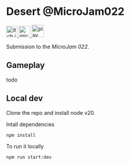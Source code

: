 # Desert @MicroJam022

<a href="https://daviderisaliti.itch.io/desertsurvivor">
  <img src="https://github.com/user-attachments/assets/259eb251-38ed-4a30-b65f-3e061338ab80" width="30px" alt="itch.io" />
</a>

<a href="https://www.microgamejam.com/">
  <img src="https://lh5.googleusercontent.com/90Qi5WAPgFPOBNcxjW7-W7ZMW9zG6LeWxa2REJpVnJlOz6KBixn4B-VG6_KK7dVJtk2K-ntxdnwGi2s7ocp_eTs=w16383" width="30px" alt="microjam" />
</a>

<a href="https://davdag.github.io/microjam-022/">
  <img src="https://github.com/user-attachments/assets/865cf62a-7d87-478d-8a61-1b796e26b168" width="33px" alt="play" />
</a>
<br>

Submission to the _MicroJam 022_.

## Gameplay

todo

## Local dev

Clone the repo and install node v20.<br>

Intall dependencies
```
npm install
```

To run it locally
```
npm run start:dev
```
